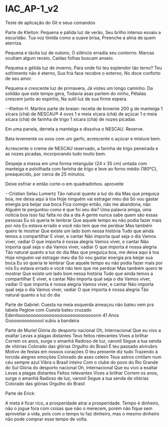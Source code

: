 # IAC_AP-1_v2
Teste de aplicação do Git e seus comandos

Parte de Kleiton:
Pequena e pálida luz de verão,
Seu brilho intenso esvaiu a escuridão.
Tua voz tímida como a suave brisa,
Preenche a alma de quem aterriza.

Pequena e tácita luz de outono,
O silêncio erradia seu contorno.
Marcas ocultam algum receio,
Caídas folhas buscam anseio.

Pequena e gélida luz de inverno,
Para onde foi teu esplendor tão terno?
Teu sofrimento não é eterno,
Sua fria face recobre o externo,
No doce conforto de seu amor.

Pequena e crescente luz de primavera,
Já vistes um longo caminho.
Da solidão que este tempo gera,
Todavia asas partem do ninho,
Pétalas crescem junto ao espinho,
Na sutil luz de sua firme espera.

--Kleiton H. Martins
parte de braian:
receita de brownie
200 g de manteiga
1 xícara (chá) de NESCAU®
4 ovos
1 e meia xícara (chá) de açúcar
1 e meia xícara (chá) de farinha de trigo
1 xícara (chá) de nozes picadas

  Em uma panela, derreta a manteiga e dissolva o NESCAU. Reserve.

  Bata levemente os ovos com um garfo, acrescente o açúcar e misture bem.

  Acrescente o creme de NESCAU reservado, a farinha de trigo peneirada e as nozes picadas, incorporando tudo muito bem.

  Despeje a massa em uma forma retangular (24 x 35 cm) untada com manteiga e polvilhada com farinha de trigo e leve ao forno médio (180°C), preaquecido, por cerca de 25 minutos.

  Deixe esfriar e então corte-o em quadradinhos. 
  aproveite

  --Cristian Selau Lumertz
  Tão natural quanto a luz do dia
Mas que preguiça boa, me deixa aqui à toa
Hoje ninguém vai estragar meu dia
Só vou gastar energia pra beijar sua boca
Fica comigo então, não me abandona, não
Alguém te perguntou como é que foi seu dia?
Uma palavra amiga, uma notícia boa
Isso faz falta no dia a dia
A gente nunca sabe quem são essas pessoas
Eu só queria te lembrar
Que aquele tempo eu não podia fazer mais por nós
Eu estava errado e você não tem que me perdoar
Mas também quero te mostrar
Que existe um lado bom nessa história
Tudo que ainda temos a compartilhar
E viver, e cantar
Não importa qual seja o dia
Vamos viver, vadiar
O que importa é nossa alegria
Vamos viver, e cantar
Não importa qual seja o dia
Vamos viver, vadiar
O que importa é nossa alegria
Tão natural quanto a luz do dia
Mas que preguiça boa, me deixa aqui à toa
Hoje ninguém vai estragar meu dia
Só vou gastar energia pra beijar sua boca
Eu só queria te lembrar
Que aquele tempo eu não podia fazer mais por nós
Eu estava errado e você não tem que me perdoar
Mas também quero te mostrar
Que existe um lado bom nessa história
Tudo que ainda temos a compartilhar
E viver, e cantar
Não importa qual seja o dia
Vamos viver, vadiar
O que importa é nossa alegria
Vamos viver, e cantar
Não importa qual seja o dia
Vamos viver, vadiar
O que importa é nossa alegria
Tão natural quanto a luz do dia

Parte de Gabriel:
Cuesta na meia esquerda 
ameaçou não bateu vem pra tabela
Peglow com Cuesta 
bateu cruzado 
Edenilsooooooooooooooooooooooooooooonn 41 Anos  
Goooooooooooool subiu a bandeira

Parte de Muriel
Glória do desporto nacional
Oh, Internacional
Que eu vivo a exaltar
Levas a plagas distantes
Teus feitos relevantes
Vives a brilhar
Correm os anos, surge o amanhã
Radioso de luz, varonil
Segue a tua senda de vitórias
Colorado das glórias
Orgulho do Brasil
É teu passado alvirubro
Motivo de festas em nossos corações
O teu presente diz tudo
Trazendo à torcida alegres emoções
Colorado de ases celeiro
Teus astros cintilam num céu sempre azul
Vibra o Brasil inteiro
Com o clube do povo do Rio Grande do Sul
Glória do desporto nacional
Oh, Internacional
Que eu vivo a exaltar
Levas a plagas distantes
Feitos relevantes
Vives a brilhar
Correm os anos, surge o amanhã
Radioso de luz, varonil
Segue a tua senda de vitórias
Colorado das glórias
Orgulho do Brasil

Parte de Erick:

A meta é ficar rico, a prosperidade atrai a prosperidade. Tempo é dinheiro, não o jogue fora com coisas que não o merecem, porém não fique sem aproveitar a vida, pois com o tempo tu faz dinheiro, mas o mesmo dinheiro não pode comprar esse tempo de volta.